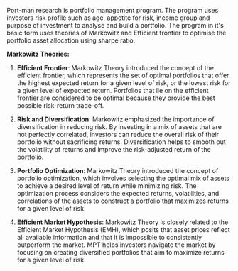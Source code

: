 Port-man research is  portfolio management program. The program uses investors risk profile such as age, appetite for risk, income group
and purpose of investment to analyse and build a portfolio.
The program in it's basic form uses theories of Markowitz and Efficient frontier to optimise the portfolio asset allocation using
sharpe ratio.

**Markowitz Theories:**

1. **Efficient Frontier**: Markowitz Theory introduced the concept of the efficient frontier, which represents the set of optimal portfolios that offer the highest expected
   return for a given level of risk, or the lowest risk for a given level of expected return. Portfolios that lie on the efficient frontier are considered to be optimal because
   they provide the best possible risk-return trade-off.

3. **Risk and Diversification**: Markowitz emphasized the importance of diversification in reducing risk. By investing in a mix of assets that are not perfectly correlated,
   investors can reduce the overall risk of their portfolio without sacrificing returns. Diversification helps to smooth out the volatility of returns and improve the
   risk-adjusted return of the portfolio.

6. **Portfolio Optimization**: Markowitz Theory introduced the concept of portfolio optimization, which involves selecting the optimal mix of assets to achieve a desired level
   of return while minimizing risk. The optimization process considers the expected returns, volatilities, and correlations of the assets to construct a portfolio that maximizes
   returns for a given level of risk.

8. **Efficient Market Hypothesis**: Markowitz Theory is closely related to the Efficient Market Hypothesis (EMH), which posits that asset prices reflect all available information
   and that it is impossible to consistently outperform the market. MPT helps investors navigate the market by focusing on creating diversified portfolios that aim to maximize
   returns for a given level of risk.
